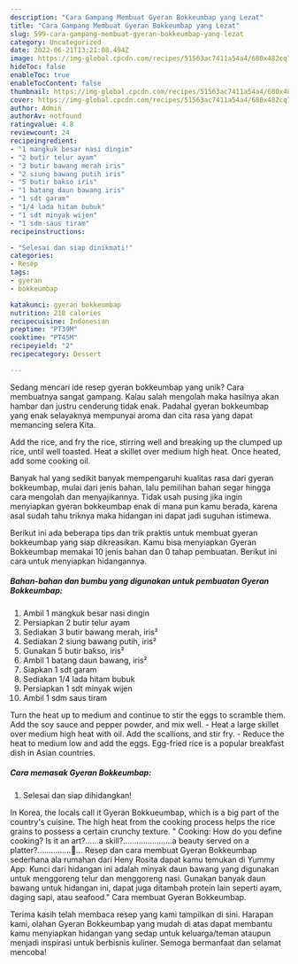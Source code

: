 ```yaml
---
description: "Cara Gampang Membuat Gyeran Bokkeumbap yang Lezat"
title: "Cara Gampang Membuat Gyeran Bokkeumbap yang Lezat"
slug: 599-cara-gampang-membuat-gyeran-bokkeumbap-yang-lezat
category: Uncategorized
date: 2022-06-21T13:21:08.494Z
image: https://img-global.cpcdn.com/recipes/51563ac7411a54a4/680x482cq70/gyeran-bokkeumbap-foto-resep-utama.jpg
hideToc: false
enableToc: true
enableTocContent: false
thumbnail: https://img-global.cpcdn.com/recipes/51563ac7411a54a4/680x482cq70/gyeran-bokkeumbap-foto-resep-utama.jpg
cover: https://img-global.cpcdn.com/recipes/51563ac7411a54a4/680x482cq70/gyeran-bokkeumbap-foto-resep-utama.jpg
author: Admin
authorAv: notfound
ratingvalue: 4.8
reviewcount: 24
recipeingredient:
- "1 mangkuk besar nasi dingin"
- "2 butir telur ayam"
- "3 butir bawang merah iris"
- "2 siung bawang putih iris"
- "5 butir bakso iris"
- "1 batang daun bawang iris"
- "1 sdt garam"
- "1/4 lada hitam bubuk"
- "1 sdt minyak wijen"
- "1 sdm saus tiram"
recipeinstructions:

- "Selesai dan siap dinikmati!"
categories:
- Resep
tags:
- gyeran
- bokkeumbap

katakunci: gyeran bokkeumbap 
nutrition: 218 calories
recipecuisine: Indonesian
preptime: "PT39M"
cooktime: "PT45M"
recipeyield: "2"
recipecategory: Dessert

---
```





Sedang mencari ide resep gyeran bokkeumbap yang unik? Cara membuatnya sangat gampang. Kalau salah mengolah maka hasilnya akan hambar dan justru cenderung tidak enak. Padahal gyeran bokkeumbap yang enak selayaknya mempunyai aroma dan cita rasa yang dapat memancing selera Kita.





Add the rice, and fry the rice, stirring well and breaking up the clumped up rice, until well toasted. Heat a skillet over medium high heat. Once heated, add some cooking oil.

Banyak hal yang sedikit banyak mempengaruhi kualitas rasa dari gyeran bokkeumbap, mulai dari jenis bahan, lalu pemilihan bahan segar hingga cara mengolah dan menyajikannya. Tidak usah pusing jika ingin menyiapkan gyeran bokkeumbap enak di mana pun kamu berada, karena asal sudah tahu triknya maka hidangan ini dapat jadi suguhan istimewa.






Berikut ini ada beberapa tips dan trik praktis untuk membuat gyeran bokkeumbap yang siap dikreasikan. Kamu bisa menyiapkan Gyeran Bokkeumbap memakai 10 jenis bahan dan 0 tahap pembuatan. Berikut ini cara untuk menyiapkan hidangannya.

<!--inarticleads1-->

##### Bahan-bahan dan bumbu yang digunakan untuk pembuatan Gyeran Bokkeumbap:

1. Ambil 1 mangkuk besar nasi dingin
1. Persiapkan 2 butir telur ayam
1. Sediakan 3 butir bawang merah, iris²
1. Sediakan 2 siung bawang putih, iris²
1. Gunakan 5 butir bakso, iris²
1. Ambil 1 batang daun bawang, iris²
1. Siapkan 1 sdt garam
1. Sediakan 1/4 lada hitam bubuk
1. Persiapkan 1 sdt minyak wijen
1. Ambil 1 sdm saus tiram


Turn the heat up to medium and continue to stir the eggs to scramble them. Add the soy sauce and pepper powder, and mix well. - Heat a large skillet over medium high heat with oil. Add the scallions, and stir fry. - Reduce the heat to medium low and add the eggs. Egg-fried rice is a popular breakfast dish in Asian countries. 

<!--inarticleads2-->

##### Cara memasak Gyeran Bokkeumbap:


1. Selesai dan siap dihidangkan!

In Korea, the locals call it Gyeran Bokkueumbap, which is a big part of the country&#39;s cuisine. The high heat from the cooking process helps the rice grains to possess a certain crunchy texture. &#34; Cooking: How do you define cooking? Is it an art?……a skill?………………….a beauty served on a platter?……………… Resep dan cara membuat Gyeran Bokkeumbap sederhana ala rumahan dari Heny Rosita dapat kamu temukan di Yummy App. Kunci dari hidangan ini adalah minyak daun bawang yang digunakan untuk menggoreng telur dan menggoreng nasi. Gunakan banyak daun bawang untuk hidangan ini, dapat juga ditambah protein lain seperti ayam, daging sapi, atau seafood.&#34; Cara membuat Gyeran Bokkeumbap. 

Terima kasih telah membaca resep yang kami tampilkan di sini. Harapan kami, olahan Gyeran Bokkeumbap yang mudah di atas dapat membantu kamu menyiapkan hidangan yang sedap untuk keluarga/teman ataupun menjadi inspirasi untuk berbisnis kuliner. Semoga bermanfaat dan selamat mencoba!
